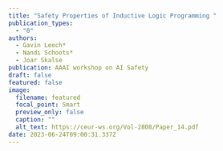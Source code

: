 ```yaml
---
title: "Safety Properties of Inductive Logic Programming "
publication_types:
  - "0"
authors:
  - Gavin Leech*
  - Nandi Schoots*
  - Joar Skalse
publication: AAAI workshop on AI Safety
draft: false
featured: false
image:
  filename: featured
  focal_point: Smart
  preview_only: false
  caption: ""
  alt_text: https://ceur-ws.org/Vol-2808/Paper_14.pdf
date: 2023-06-24T09:00:31.337Z
---
```

